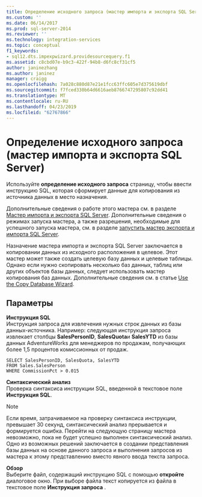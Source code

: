 ```yaml
---
title: Определение исходного запроса (мастер импорта и экспорта SQL Server) | Документы Майкрософт
ms.custom: ''
ms.date: 06/14/2017
ms.prod: sql-server-2014
ms.reviewer: ''
ms.technology: integration-services
ms.topic: conceptual
f1_keywords:
- sql12.dts.impexpwizard.providesourcequery.f1
ms.assetid: c8cbd07e-b9c3-422f-94b8-d6fc8cf31cf5
author: janinezhang
ms.author: janinez
manager: craigg
ms.openlocfilehash: 7a028c880d87e21e1fcc63ffc605e7d375619dbf
ms.sourcegitcommit: f7fced330b64d6616aeb8766747295807c92dd41
ms.translationtype: MT
ms.contentlocale: ru-RU
ms.lasthandoff: 04/23/2019
ms.locfileid: "62767866"
---
```

# <a name="provide-a-source-query-sql-server-import-and-export-wizard"></a>Определение исходного запроса (мастер импорта и экспорта SQL Server)
  Используйте **определение исходного запроса** страницу, чтобы ввести инструкцию SQL, которая сформирует данные для копирования из источника данных в место назначения.  
  
 Дополнительные сведения о работе этого мастера см. в разделе [Мастер импорта и экспорта SQL Server](import-and-export-data-with-the-sql-server-import-and-export-wizard.md). Дополнительные сведения о режимах запуска мастера, а также разрешения, необходимые для успешного запуска мастера, см. в разделе [запустить мастер экспорта и импорта SQL Server](start-the-sql-server-import-and-export-wizard.md).  
  
 Назначение мастера импорта и экспорта SQL Server заключается в копировании данных из исходного расположения в целевое. Этот мастер может также создать целевую базу данных и целевые таблицы. Однако если нужно скопировать несколько баз данных, таблиц или других объектов базы данных, следует использовать мастер копирования баз данных. Дополнительные сведения см. в статье [Use the Copy Database Wizard](../../relational-databases/databases/use-the-copy-database-wizard.md).  
  
## <a name="options"></a>Параметры  
 **Инструкция SQL**  
 Инструкция запроса для извлечения нужных строк данных из базы данных-источника. Например: следующая инструкция запроса извлекает столбцы **SalesPersonID**, **SalesQuota**и **SalesYTD** из базы данных AdventureWorks для менеджеров по продажам, получающих более 1,5 процентов комиссионных от продаж.  
  
```  
SELECT SalesPersonID, SalesQuota, SalesYTD  
FROM Sales.SalesPerson  
WHERE CommissionPct > 0.015  
```  
  
 **Синтаксический анализ**  
 Проверка синтаксиса инструкции SQL, введенной в текстовое поле **Инструкция SQL**.  
  
> [!NOTE]  
>  Если время, затрачиваемое на проверку синтаксиса инструкции, превышает 30 секунд, синтаксический анализ прерывается и формируется ошибка. Перейти на следующую страницу мастера невозможно, пока не будет успешно выполнен синтаксический анализ. Одно из возможных решений заключается в создании представления базы данных на основе данного запроса и выполнения запросов из мастера к этому представлению вместо явного ввода текста запроса.  
  
 **Обзор**  
 Выберите файл, содержащий инструкцию SQL с помощью **откройте** диалоговое окно. При выборе файла текст копируется из файла в текстовое поле **Инструкция запроса** .  
  
  
